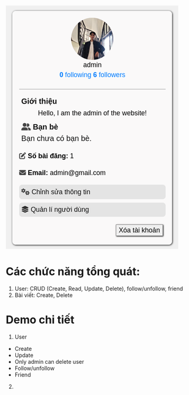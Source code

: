 ![](https://github.com/sun-dev-it/Web_Ruby_Rails-Learn_Math/blob/main/app/assets/images/web_introduction/pf.png)

# Các chức năng tổng quát:
  1. User: CRUD (Create, Read, Update, Delete), follow/unfollow, friend
  2. Bài viết: Create, Delete

# Demo chi tiết
1. User
  - Create
  - Update
  - Only admin can delete user
  - Follow/unfollow
  - Friend
2. 
